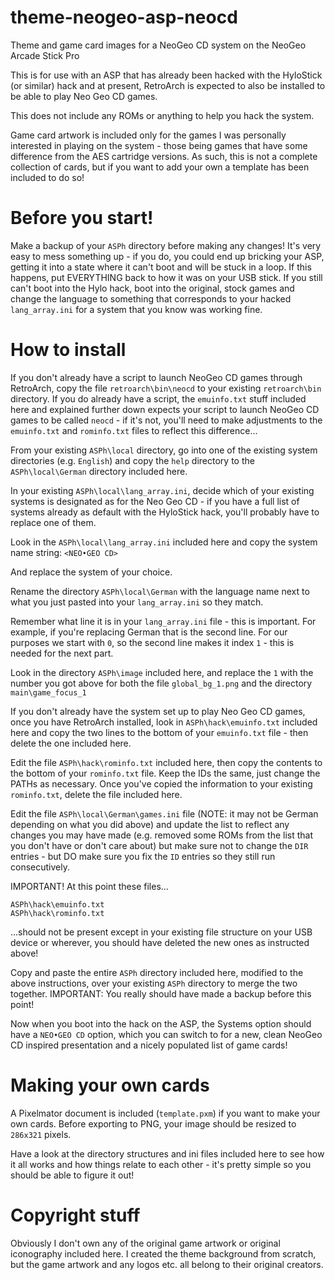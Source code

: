 # theme-neogeo-asp-neocd
Theme and game card images for a NeoGeo CD system on the NeoGeo Arcade Stick Pro

This is for use with an ASP that has already been hacked with the HyloStick (or similar)
hack and at present, RetroArch is expected to also be installed to be able to play
Neo Geo CD games.

This does not include any ROMs or anything to help you hack the system.

Game card artwork is included only for the games I was personally interested in playing
on the system - those being games that have some difference from the AES cartridge
versions. As such, this is not a complete collection of cards, but if you want to add
your own a template has been included to do so!

# Before you start!

Make a backup of your `ASPh` directory before making any changes! It's very easy to mess
something up - if you do, you could end up bricking your ASP, getting it into a state
where it can't boot and will be stuck in a loop. If this happens, put EVERYTHING back
to how it was on your USB stick. If you still can't boot into the Hylo hack, boot into
the original, stock games and change the language to something that corresponds to your
hacked `lang_array.ini` for a system that you know was working fine.

# How to install

If you don't already have a script to launch NeoGeo CD games through RetroArch, copy
the file `retroarch\bin\neocd` to your existing `retroarch\bin` directory. If you do
already have a script, the `emuinfo.txt` stuff included here and explained further down
expects your script to launch NeoGeo CD games to be called `neocd` - if it's not, you'll
need to make adjustments to the `emuinfo.txt` and `rominfo.txt` files to reflect this
difference...

From your existing `ASPh\local` directory, go into one of the existing system directories
(e.g. `English`) and copy the `help` directory to the `ASPh\local\German` directory
included here.

In your existing `ASPh\local\lang_array.ini`, decide which of your existing systems is
designated as for the Neo Geo CD - if you have a full list of systems already as
default with the HyloStick hack, you'll probably have to replace one of them.

Look in the `ASPh\local\lang_array.ini` included here and copy the system name string:
`<NEO•GEO CD>`

And replace the system of your choice.

Rename the directory `ASPh\local\German` with the language name next to what you just
pasted into your `lang_array.ini` so they match.

Remember what line it is in your `lang_array.ini` file - this is important. For example,
if you're replacing German that is the second line. For our purposes we start with `0`,
so the second line makes it index `1` - this is needed for the next part.

Look in the directory `ASPh\image` included here, and replace the `1` with the number
you got above for both the file `global_bg_1.png` and the directory `main\game_focus_1`

If you don't already have the system set up to play Neo Geo CD games, once you have
RetroArch installed, look in `ASPh\hack\emuinfo.txt` included here and copy the two lines
to the bottom of your `emuinfo.txt` file - then delete the one included here.

Edit the file `ASPh\hack\rominfo.txt` included here, then copy the contents to the bottom
of your `rominfo.txt` file. Keep the IDs the same, just change the PATHs as necessary.
Once you've copied the information to your existing `rominfo.txt`, delete the file
included here.

Edit the file `ASPh\local\German\games.ini` file (NOTE: it may not be German depending on
what you did above) and update the list to reflect any changes you may have made (e.g.
removed some ROMs from the list that you don't have or don't care about) but make sure
not to change the `DIR` entries - but DO make sure you fix the `ID` entries so they still
run consecutively.

IMPORTANT! At this point these files...

`ASPh\hack\emuinfo.txt`  
`ASPh\hack\rominfo.txt`

...should not be present except in your existing file structure on your USB device or
wherever, you should have deleted the new ones as instructed above!

Copy and paste the entire `ASPh` directory included here, modified to the above
instructions, over your existing `ASPh` directory to merge the two together. IMPORTANT:
You really should have made a backup before this point!

Now when you boot into the hack on the ASP, the Systems option should have a
`NEO•GEO CD` option, which you can switch to for a new, clean NeoGeo CD inspired
presentation and a nicely populated list of game cards!

# Making your own cards

A Pixelmator document is included (`template.pxm`) if you want to make your own cards.
Before exporting to PNG, your image should be resized to `286x321` pixels.

Have a look at the directory structures and ini files included here to see how it all
works and how things relate to each other - it's pretty simple so you should be able to
figure it out!

# Copyright stuff

Obviously I don't own any of the original game artwork or original iconography included
here. I created the theme background from scratch, but the game artwork and any logos etc.
all belong to their original creators.